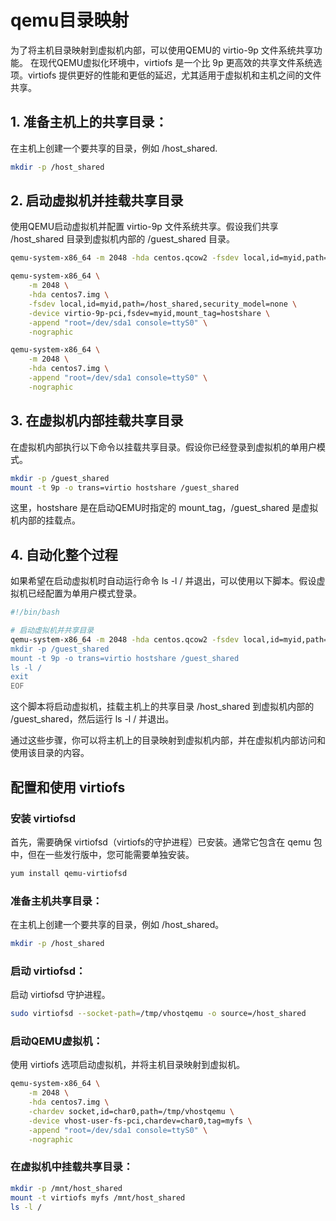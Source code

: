 # qemu目录映射

为了将主机目录映射到虚拟机内部，可以使用QEMU的 virtio-9p 文件系统共享功能。
在现代QEMU虚拟化环境中，virtiofs 是一个比 9p 更高效的共享文件系统选项。virtiofs 提供更好的性能和更低的延迟，尤其适用于虚拟机和主机之间的文件共享。

## 1. 准备主机上的共享目录：
在主机上创建一个要共享的目录，例如 /host_shared.

```sh
mkdir -p /host_shared
```

## 2. 启动虚拟机并挂载共享目录

使用QEMU启动虚拟机并配置 virtio-9p 文件系统共享。假设我们共享 /host_shared 目录到虚拟机内部的 /guest_shared 目录。

```sh
qemu-system-x86_64 -m 2048 -hda centos.qcow2 -fsdev local,id=myid,path=/host_shared,security_model=none -device virtio-9p-pci,fsdev=myid,mount_tag=hostshare -nographic -serial mon:stdio

qemu-system-x86_64 \
    -m 2048 \
    -hda centos7.img \
    -fsdev local,id=myid,path=/host_shared,security_model=none \
    -device virtio-9p-pci,fsdev=myid,mount_tag=hostshare \
    -append "root=/dev/sda1 console=ttyS0" \
    -nographic

qemu-system-x86_64 \
    -m 2048 \
    -hda centos7.img \
    -append "root=/dev/sda1 console=ttyS0" \
    -nographic

```

## 3. 在虚拟机内部挂载共享目录

在虚拟机内部执行以下命令以挂载共享目录。假设你已经登录到虚拟机的单用户模式。

```sh
mkdir -p /guest_shared
mount -t 9p -o trans=virtio hostshare /guest_shared

```

这里，hostshare 是在启动QEMU时指定的 mount_tag，/guest_shared 是虚拟机内部的挂载点。

## 4. 自动化整个过程

如果希望在启动虚拟机时自动运行命令 ls -l / 并退出，可以使用以下脚本。假设虚拟机已经配置为单用户模式登录。

```sh
#!/bin/bash

# 启动虚拟机并共享目录
qemu-system-x86_64 -m 2048 -hda centos.qcow2 -fsdev local,id=myid,path=/host_shared,security_model=none -device virtio-9p-pci,fsdev=myid,mount_tag=hostshare -nographic -serial mon:stdio <<EOF
mkdir -p /guest_shared
mount -t 9p -o trans=virtio hostshare /guest_shared
ls -l /
exit
EOF

```

这个脚本将启动虚拟机，挂载主机上的共享目录 /host_shared 到虚拟机内部的 /guest_shared，然后运行 ls -l / 并退出。

通过这些步骤，你可以将主机上的目录映射到虚拟机内部，并在虚拟机内部访问和使用该目录的内容。


## 配置和使用 virtiofs

### 安装 virtiofsd

首先，需要确保 virtiofsd（virtiofs的守护进程）已安装。通常它包含在 qemu 包中，但在一些发行版中，您可能需要单独安装。
```sh
yum install qemu-virtiofsd
```

### 准备主机共享目录：
在主机上创建一个要共享的目录，例如 /host_shared。

```bash
mkdir -p /host_shared
```

### 启动 virtiofsd：
启动 virtiofsd 守护进程。

```bash
sudo virtiofsd --socket-path=/tmp/vhostqemu -o source=/host_shared
```
### 启动QEMU虚拟机：
使用 virtiofs 选项启动虚拟机，并将主机目录映射到虚拟机。

```bash
qemu-system-x86_64 \
    -m 2048 \
    -hda centos7.img \
    -chardev socket,id=char0,path=/tmp/vhostqemu \
    -device vhost-user-fs-pci,chardev=char0,tag=myfs \
    -append "root=/dev/sda1 console=ttyS0" \
    -nographic
```
### 在虚拟机中挂载共享目录：

```bash
mkdir -p /mnt/host_shared
mount -t virtiofs myfs /mnt/host_shared
ls -l /
```
